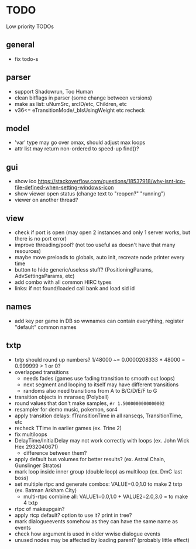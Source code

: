 # TODO
Low priority TODOs

## general
- fix todo-s 

## parser
- support Shadowrun, Too Human
- clean bitflags in parser (some change between versions)
- make as list: uNumSrc, srcID/etc, Children, etc
- v36<= eTransitionMode/_bIsUsingWeight etc recheck

## model
- 'var' type may go over omax, should adjust max loops
- attr list may return non-ordered to speed-up find()?

## gui
- show ico https://stackoverflow.com/questions/18537918/why-isnt-ico-file-defined-when-setting-windows-icon
- show viewer open status (change text to "reopen?" "running")
- viewer on another thread?

## view
- check if port is open (may open 2 instances and only 1 server works, but there is no port error)
- improve threading/pool? (not too useful as doesn't have that many resources)
- maybe move preloads to globals, auto init, recreate node printer every time
- button to hide generic/useless stuff? (PositioningParams, AdvSettingsParams, etc)
- add combo with all common HIRC types
- links: if not found/loaded call bank and load sid id

## names
- add key per game in DB so wwnames can contain everything, register "default" common names

## txtp
- txtp should round up numbers? 1/48000 ~= 0.0000208333 * 48000 = 0.999999 > 1 or 0?
- overlapped transitions
  - needs fades (games use fading transition to smooth out loops)
  - next segment and looping to itself may have different transitions
  - randoms also need transitions from A to B/C/D/E/F to G
- transition objects in mranseq (Polyball)
- round values that don't make samples, `#r 1.5000000000000002`
- resampler for demo music, pokemon, sor4
- apply transition delays: fTransitionTime in all ranseqs, TransitionTime, etc
- recheck TTime in earlier games (ex. Trine 2)
- fix multiloops
- DelayTime/InitialDelay may not work correctly with loops (ex. John Wick Hex 2932040671)
  - difference between them? 
- apply default bus volumes for better results? (ex. Astral Chain, Gunslinger Stratos)
- mark loop inside inner group (double loop) as multiloop (ex. DmC last boss)
- set multiple rtpc and generate combos: VALUE=0.0,1.0 to make 2 txtp (ex. Batman Arkham City)
  - multi-rtpc combine all: VALUE1=0.0,1.0 + VALUE2=2.0,3.0 = to make 4 txtp
- rtpc of makeupgain?
- apply rtcp default? option to use it? print in tree?
- mark dialogueevents somehow as they can have the same name as events
- check how argument is used in older wwise dialogue events
- unused nodes may be affected by loading parent? (probably little effect)